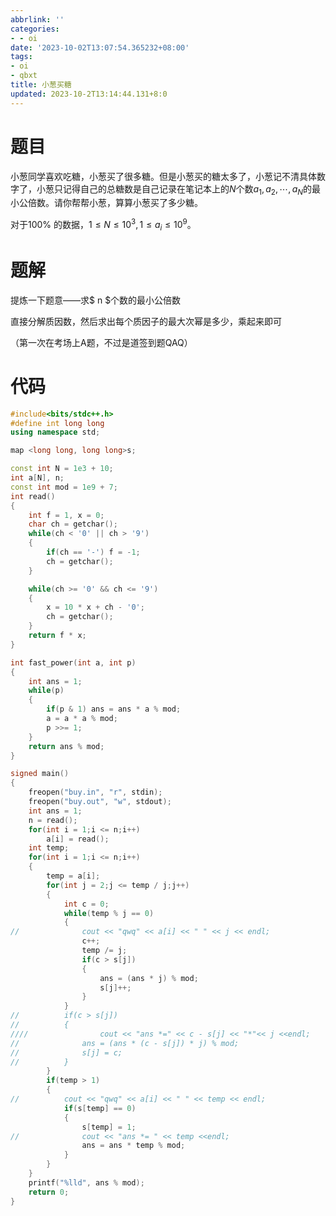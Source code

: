 ```yaml
---
abbrlink: ''
categories:
- - oi
date: '2023-10-02T13:07:54.365232+08:00'
tags:
- oi
- qbxt
title: 小葱买糖
updated: 2023-10-2T13:14:44.131+8:0
---
```

# 题目

小葱同学喜欢吃糖，小葱买了很多糖。但是小葱买的糖太多了，小葱记不清具体数字了，小葱只记得自己的总糖数是自己记录在笔记本上的$N$个数$a_1,a_2,\cdots,a_N$的最小公倍数。请你帮帮小葱，算算小葱买了多少糖。

对于$100\%$ 的数据，$1\leq N\leq 10^3,1\leq a_i\leq 10^9$。

# 题解

提炼一下题意——求$ n $个数的最小公倍数

直接分解质因数，然后求出每个质因子的最大次幂是多少，乘起来即可

（第一次在考场上A题，不过是道签到题QAQ）

# 代码

```cpp
#include<bits/stdc++.h>
#define int long long
using namespace std;

map <long long, long long>s;

const int N = 1e3 + 10;
int a[N], n;
const int mod = 1e9 + 7;
int read()
{
	int f = 1, x = 0;
	char ch = getchar();
	while(ch < '0' || ch > '9')
	{
		if(ch == '-') f = -1;
		ch = getchar();
	}

	while(ch >= '0' && ch <= '9')
	{
		x = 10 * x + ch - '0';
		ch = getchar();
	}
	return f * x;
}

int fast_power(int a, int p)
{
	int ans = 1;
	while(p)
	{
		if(p & 1) ans = ans * a % mod;
		a = a * a % mod;
		p >>= 1;
	}
	return ans % mod;
}

signed main()
{
	freopen("buy.in", "r", stdin);
	freopen("buy.out", "w", stdout);
	int ans = 1;
	n = read();
	for(int i = 1;i <= n;i++)
		a[i] = read();
	int temp;
	for(int i = 1;i <= n;i++)
	{
		temp = a[i];
		for(int j = 2;j <= temp / j;j++)
		{
			int c = 0;
			while(temp % j == 0)
			{
//				cout << "qwq" << a[i] << " " << j << endl;
				c++;
				temp /= j;
				if(c > s[j])
				{
					ans = (ans * j) % mod;
					s[j]++;
				}
			}
//			if(c > s[j])
//			{
////				cout << "ans *=" << c - s[j] << "*"<< j <<endl;
//				ans = (ans * (c - s[j]) * j) % mod;
//				s[j] = c;
//			}
		}
		if(temp > 1)
		{
//			cout << "qwq" << a[i] << " " << temp << endl;
			if(s[temp] == 0)
			{
				s[temp] = 1;
//				cout << "ans *= " << temp <<endl;
				ans = ans * temp % mod;
			}
		}
	}
	printf("%lld", ans % mod);
	return 0;
}
```
